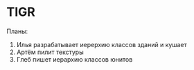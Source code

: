# TIGR
Планы:
1) Илья разрабатывает иерерхию классов зданий и кушает
3) Артём пилит текстуры
4) Глеб пишет иерархию классов юнитов
